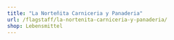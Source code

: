 ```yaml
---
title: "La Norteñita Carniceria y Panaderia"
url: /flagstaff/la-nortenita-carniceria-y-panaderia/
shop: Lebensmittel
---
```

